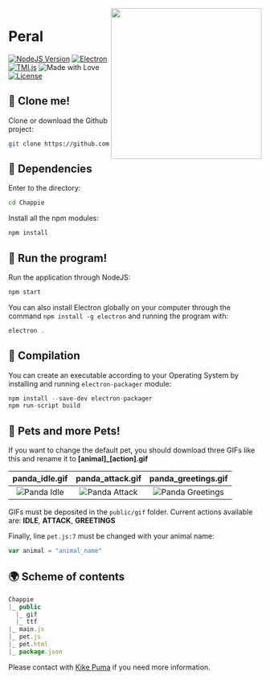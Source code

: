 <img src="https://cdn.rawgit.com/CosasDePuma/Chappie/563772d7/.img/icon.png" align="right" width="300">

# Peral
[![NodeJS Version](https://img.shields.io/badge/nodejs-8.9.4-yellowgreen.svg?style=flat)](https://nodejs.org/es/download/package-manager/) [![Electron](https://img.shields.io/badge/electron-1.8.4-7991de.svg?style=flat)](https://electronjs.org/) [![TMI.js](https://img.shields.io/badge/tmi.js-1.2.1-7454af.svg?style=flat)](https://electronjs.org/) ![Made with Love](https://img.shields.io/badge/made%20with-<3-red.svg?style=flat) [![License](https://img.shields.io/github/license/CosasDePuma/Peral.svg)](https://github.com/CosasDePuma/Peral/blob/master/LICENSE)

:vhs: Clone me!
----
Clone or download the Github project:
```bash
git clone https://github.com/cosasdepuma/chappie.git Chappie
```

:electric_plug: Dependencies
----
Enter to the directory:
```sh
cd Chappie
```

Install all the npm modules:
```js
npm install
```

:see_no_evil: Run the program!
----
Run the application through NodeJS:
```sh
npm start
```

You can also install Electron globally on your computer through the command `npm install -g electron` and running the program with:
```js
electron .
```

:hammer: Compilation
----
You can create an executable according to your Operating System by installing and running `electron-packager` module:

```js
npm install --save-dev electron-packager
npm run-script build
```

:hamster: Pets and more Pets!
----
If you want to change the default pet, you should download three GIFs like this and rename it to **[animal]_[action].gif**

| panda_idle.gif | panda_attack.gif | panda_greetings.gif |
|:--:|:--:|:--:|
| ![Panda Idle](https://cdn.rawgit.com/CosasDePuma/Chappie/821bea83/public/gif/panda_idle.gif) | ![Panda Attack](https://cdn.rawgit.com/CosasDePuma/Chappie/821bea83/public/gif/panda_attack.gif) | ![Panda Greetings](https://cdn.rawgit.com/CosasDePuma/Chappie/821bea83/public/gif/panda_greetings.gif) |

GIFs must be deposited in the `public/gif` folder.
Current actions available are: **IDLE**, **ATTACK**, **GREETINGS**

Finally, line `pet.js:7` must be changed with your animal name:
```js
var animal = "animal_name"
```

:earth_africa: Scheme of contents
----
```js
Chappie
|_ public
  |_ gif
  |_ ttf
|_ main.js
|_ pet.js
|_ pet.html
|_ package.json
```

Please contact with [Kike Puma](https://linkedin.com/in/kikepuma) if you need more information.
